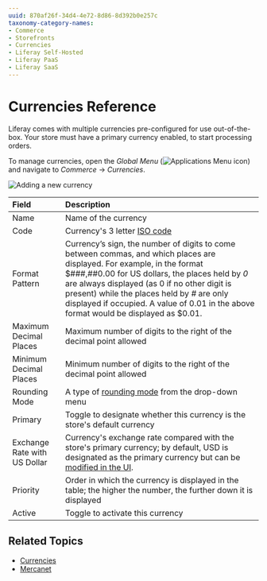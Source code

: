 ```yaml
---
uuid: 870af26f-34d4-4e72-8d86-8d392b0e257c
taxonomy-category-names:
- Commerce
- Storefronts
- Currencies
- Liferay Self-Hosted
- Liferay PaaS
- Liferay SaaS
---
```

# Currencies Reference

Liferay comes with multiple currencies pre-configured for use out-of-the-box. Your store must have a primary currency enabled, to start processing orders.

To manage currencies, open the _Global Menu_ (![Applications Menu icon](../images/icon-applications-menu.png)) and navigate to _Commerce_ &rarr; _Currencies_.

![Adding a new currency](./currencies-reference/images/01.png)

| Field                        | Description                                                                                                                                                                                                                                                                                                                                                        |
| :--------------------------- | :----------------------------------------------------------------------------------------------------------------------------------------------------------------------------------------------------------------------------------------------------------------------------------------------------------------------------------------------------------------- |
| Name                         | Name of the currency                                                                                                                                                                                                                                                                                                                                               |
| Code                         | Currency's 3 letter [ISO code](https://www.currency-iso.org/en/home/tables/table-a1.html)                                                                                                                                                                                                                                                                          |
| Format Pattern               | Currency’s sign, the number of digits to come between commas, and which places are displayed. For example, in the format $###,##0.00 for US dollars, the places held by _0_ are always displayed (as 0 if no other digit is present) while the places held by _#_ are only displayed if occupied. A value of 0.01 in the above format would be displayed as $0.01. |
| Maximum Decimal Places       | Maximum number of digits to the right of the decimal point allowed                                                                                                                                                                                                                                                                                                 |
| Minimum Decimal Places       | Minimum number of digits to the right of the decimal point allowed                                                                                                                                                                                                                                                                                                 |
| Rounding Mode                | A type of [rounding mode](https://en.wikipedia.org/wiki/Rounding#Directed_rounding_to_an_integer) from the drop-down menu                                                                                                                                                                                                                                          |
| Primary                      | Toggle to designate whether this currency is the store's default currency                                                                                                                                                                                                                                                                                          |
| Exchange Rate with US Dollar | Currency's exchange rate compared with the store's primary currency; by default, USD is designated as the primary currency but can be [modified in the UI](../configuring-payment-methods/mercanet.md#set-eur-as-the-primary-store-currency).                                                                                                                      |
| Priority                     | Order in which the currency is displayed in the table; the higher the number, the further down it is displayed                                                                                                                                                                                                                                                     |
| Active                       | Toggle to activate this currency                                                                                                                                                                                                                                                                                                                                   |

## Related Topics

* [Currencies](../currencies.md)
* [Mercanet](../configuring-payment-methods/mercanet.md)
